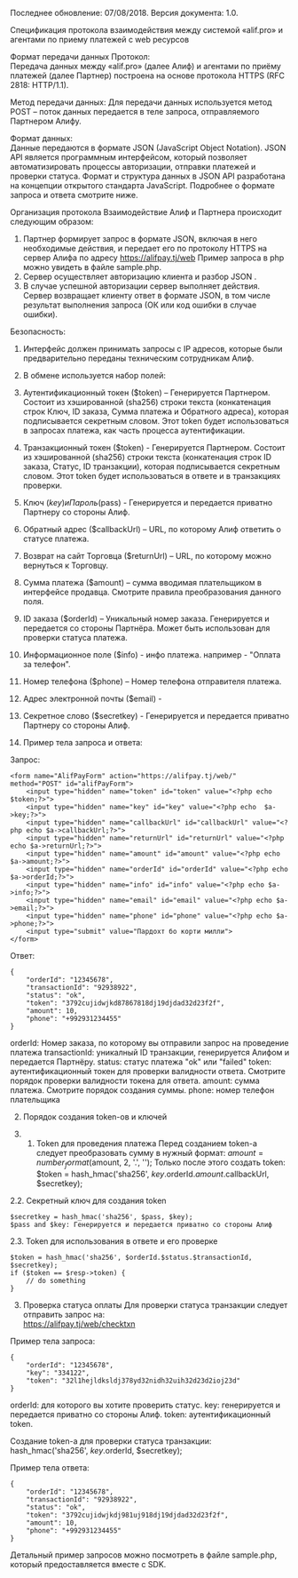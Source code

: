 Последнее обновление: 07/08/2018.  Версия документа: 1.0.

Спецификация протокола взаимодействия между системой 
«alif.pro» и агентами по приему платежей с web ресурсов


Формат передачи данных
Протокол:  
Передача данных между «alif.pro» (далее Алиф) и агентами по приёму платежей (далее Партнер) построена на основе протокола HTTPS (RFC 2818: HTTP/1.1). 

Метод передачи данных:
Для передачи данных используется метод POST – поток данных передается в теле запроса, отправляемого Партнером Алифу.

Формат данных:  
Данные передаются в формате JSON  (JavaScript Object Notation). JSON API является программным интерфейсом, который позволяет автоматизировать процессы авторизации, отправки платежей и проверки статуса. Формат и структура данных в JSON API разработана на концепции  открытого стандарта JavaScript.
Подробнее о формате запроса и ответа смотрите ниже.

Организация протокола
Взаимодействие Алиф и Партнера происходит следующим образом:
1.  Партнер формирует запрос в формате JSON, включая в него необходимые действия, и передает его по протоколу HTTPS на сервер Алифа по адресу https://alifpay.tj/web Пример запроса в php можно увидеть в файле sample.php.
2.  Сервер осуществляет авторизацию клиента и разбор JSON .
3.  В случае успешной авторизации сервер выполняет действия. Сервер возвращает клиенту ответ в формате JSON, в том числе результат выполнения запроса (ОК или код ошибки в случае ошибки).

Безопасность:
1. Интерфейс должен принимать запросы с IP адресов, которые были предварительно переданы техническим сотрудникам Алиф.

2. В обмене используется набор полей:
1. Аутентификационный токен ($token) – Генерируется Партнером. Состоит из хэшированной (sha256) строки текста (конкатенация строк Ключ, ID заказа, Сумма платежа и Обратного адреса), которая подписывается секретным словом. Этот token будет использоваться в запросах платежа, как часть процесса аутентификации.
2. Транзакционный токен ($token) - Генерируется Партнером. Состоит из хэшированной (sha256) строки текста (конкатенация строк ID заказа, Статус, ID транзакции), которая подписывается секретным словом. Этот token будет использоваться в ответе и в транзакциях проверки.
3. Ключ ($key) и Пароль ($pass) - Генерируется и передается приватно Партнеру со стороны Алиф.
4. Обратный адрес ($сallbackUrl) – URL, по которому Алиф ответить о статусе платежа.
5. Возврат на сайт Торговца ($returnUrl) – URL, по которому можно вернуться к Торговцу.
6. Сумма платежа ($amount) – сумма вводимая плательщиком в интерфейсе продавца. Смотрите правила преобразования данного поля.
7. ID заказа ($orderId) – Уникальный номер заказа. Генерируется и передается со стороны Партнёра. Может быть использован для проверки статуса платежа.
8. Информационное поле ($info) - инфо платежа. например - "Оплата за телефон".
9. Номер телефона ($phone) – Номер телефона отправителя платежа.
10. Адрес электронной почты ($email) - 
11. Секретное слово ($secretkey) - Генерируется и передается приватно Партнеру со стороны Алиф.

1. Пример тела запроса и ответа:

Запрос:
```
<form name="AlifPayForm" action="https://alifpay.tj/web/" method="POST" id="alifPayForm">
    <input type="hidden" name="token" id="token" value="<?php echo  $token;?>">
    <input type="hidden" name="key" id="key" value="<?php echo  $a->key;?>">
    <input type="hidden" name="callbackUrl" id="callbackUrl" value="<?php echo $a->callbackUrl;?>">
    <input type="hidden" name="returnUrl" id="returnUrl" value="<?php echo $a->returnUrl;?>">
    <input type="hidden" name="amount" id="amount" value="<?php echo $a->amount;?>">
    <input type="hidden" name="orderId" id="orderId" value="<?php echo $a->orderId;?>">
    <input type="hidden" name="info" id="info" value="<?php echo $a->info;?>">
    <input type="hidden" name="email" id="email" value="<?php echo $a->email;?>">
    <input type="hidden" name="phone" id="phone" value="<?php echo $a->phone;?>">
    <input type="submit" value="Пардохт бо корти милли">
</form>
```
Ответ:
```
{
    "orderId": "12345678",
    "transactionId": "92938922",
    "status": "ok",
    "token": "3792cujidwjkd87867818dj19djdad32d23f2f",
    "amount": 10,
    "phone": "+992931234455"
}
```
orderId: Номер заказа, по которому вы отправили запрос на проведение платежа
transactionId: уникалный ID транзакции, генерируется Алифом и передается Партнёру. 
status: статус платежа "ok" или "failed"
token: аутентификационный токен для проверки валидности ответа. Смотрите порядок проверки валидности токена для ответа. 
amount: сумма платежа. Смотрите порядок создания суммы.
phone: номер телефон плательщика

2. Порядок создания token-ов и ключей

2. 1. Token для проведения платежа
Перед созданием token-а следует преобразовать сумму в нужный формат:
    $amount = number_format($amount, 2, '.', '');
Только после этого создать token:
    $token = hash_hmac('sha256', $key.$orderId.$amount.$callbackUrl, $secretkey); 

2.2.   Секретный ключ для создания token

    $secretkey = hash_hmac('sha256', $pass, $key);
    $pass and $key: Генерируется и передается приватно со стороны Алиф

2.3.  Token для использования в ответе и его проверке 

    $token = hash_hmac('sha256', $orderId.$status.$transactionId, $secretkey);
    if ($token == $resp->token) {
        // do something
    }

3. Проверка статуса оплаты
Для проверки статуса транзакции следует отправить запрос на:                
https://alifpay.tj/web/checktxn 

Пример тела запроса:
```
{
    "orderId": "12345678",
    "key": "334122",
    "token": "32l1hejldksldj378yd32nidh32uih32d23d2ioj23d"
}
```
orderId: для которого вы хотите проверить статус.
key: генерируется и передается приватно со стороны Алиф.
token: аутентификационный token. 

Создание token-а  для проверки статуса транзакции:
hash_hmac('sha256', $key.$orderId, $secretkey);

Пример тела ответа:
```
{
    "orderId": "12345678",
    "transactionId": "92938922",
    "status": "ok",
    "token": "3792cujidwjkdj981uj918dj19djdad32d23f2f",
    "amount": 10,
    "phone": "+992931234455"
}
```

Детальный пример запросов можно посмотреть в файле sample.php, который предоставляется вместе с SDK.
